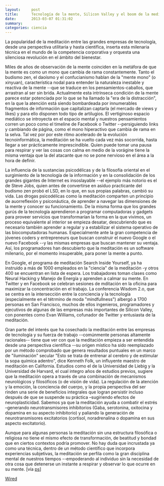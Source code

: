 ```yaml
---
layout:     post
title:      Tecnología de la mente, Silicon Valley y el boom de la meditación
date:       2013-03-07 01:31:02
summary:    
categories: ciencia
---
```


La popularidad de la meditación entre las grandes empresas de tecnología, desde una perspectiva utilitaria y hasta científica, inserta esta milenaria técnica en el mundo de la competencia corporativa y orquesta una silenciosa revolución en el ámbito del bienestar.

Miles de años de observación de la mente coinciden en la metáfora de que la mente es como un mono que cambia de rama constantemente. Tanto el budismo zen, el daoísmo y el confucianismo hablan de la "mente mono" (o xinyuan), característica nodal para entender la naturaleza inestable y reactiva de la mente --que se traduce en los pensamientos-caballos, que arrastran al ser sin brida. Actualmente esta intrínseca condición de la mente parece estar potenciada por lo que se ha llamado la "era de la distracción", en la que la atención está siendo bombardeada por innumerables fragmentos de información que capitalizan captarla (el mercado de views y likes) y para ello disponen todo tipo de artilugios. El vertiginoso espacio mediático se introyecta en el espacio mental y nuestros pensamientos corren un poco como el timeline de Facebook o Twitter --persiguiendo links y cambiando de página, como el mono hiperactivo que cambia de rama en la selva. Tal vez por por este ritmo acelerado de la evolución tecnoinformática, la meditación se ha vuelto cada vez más socorrida, hasta llegar a ser prácticamente imprescindible. Quien puede tomar una pausa para respirar y ver las cosas con calma en medio de la vorágine tiene la misma ventaja que la del atacante que no se pone nervioso en el área a la hora de definir.

La influencia de la sustancias psicodélicas y de la filosofía oriental en el surgimiento de la tecnología de la información y en la consolidación de los grandes gigantes de Internet es insoslayable --el ejemplo más notorio es el de Steve Jobs, quien antes de convertirse en asiduo practicante del budismo zen probó el LSD, en lo que, en sus propias palabras, cambió su vida. Las drogas psicodélicas como la meditación comparten un principio de auorreflexión y psiconáutica, de aprender a navegar las dimensiones de la mente y conocer su funcionamiento. De la misma forma que los grandes gurús de la tecnología aprendieron a programar computadoras y gadgets para proveer servicios que transformarían la forma en la que vivimos, un  proceso equivalente al interior se empieza desatar, descubriendo que es necesario también aprender a regular y a estabilizar el sistema operativo de las biocomputadoras humanas. Especialmente ante la gran competencia de jóvenes coders y entrepreneurs que buscan construir el nuevo Google o el nuevo Facebook --y las mismas empresas que buscan mantener su ventaja. Así, los programadores han descubierto que la meditación es un software milenario, por el momento insuperable, para poner la mente a punto.

En Google, el programa de meditación Search Inside Yourself, ya ha instruido a más de 1000 empleados en la "ciencia" de la meditación -y otros 400 se encuentran en lista de espera.  Los trabajadores toman clases como Neural Hacking y Manejo de Energía y aprenden a calmar su mente. En Twitter y en Facebook se celebran sesiones de mditación en la oficina para maximizar la concentración en el trabajo. La conferencia Wisdom 2.o, que se centra en la intersección entre la conciencia y la tecnología (especialmente en el tétrmino de moda "mindfullness") albergó a 1700 personas en San Francisco, muchos de ellos ingenieros, programadores y ejecutivos de algunas de las empresas más importantes de Silicon Valley, con ponentes como Evan Williams, cofunador de Twitter y entusiasta de la meditación.

Gran parte del interés que ha cosechado la meditación entre las empresas de tecnología y su fuerza de trabajo  --comúnmente personas altamente racionales-- tiene que ver con que la meditación empieza a ser entendida desde una perspectiva científica --su origen místico ha sido reemplazado por un método comprobado que genera resultados puntuales en un marco de "iluminación" secular  "Esto se trata de entrenar al cerebro y de  estimular la sopa química adentro", dice Kenneth Folk, un influyente maestro de meditación en California. Estudios como el de la Universidad de Liebig y la Universidad de Harvard, el cual integro años de estudios previos, sugiere que la meditación opera a través de una combinación de mecanismos neurológicos y filosóficos (o de visión de vida). La regulación de la atención y la emoción, la conciencia del cuerpo, y la propia perspectiva del ser rinden una serie de beneficios integrales que logran persistir incluso después de que se suspende su práctica –sugiriendo efectos de neuroplasticidad. Sabemos ya que la meditación  ayuda a combatir el estrés –generando neurotransmisores inhibitorios (Gaba, serotonina, oxitocina y dopamina en su aspecto inhibitorio) y paliando la generación de neurotransmisores excitatorios (cortisol, noradrenalina o dopamina en sus aspecto excitatorio). 

Aunque para algunas personas la meditación sin una estructura filosófica o religiosa no tiene el mismo efecto de transformación, de beatitud y bondad que en ciertos contextos podría promover. No hay duda que incrustada ya como una técnica, dentro de un método científico que incorpora experiencias subjetivas, la meditación se perfila como la gran disciplina mental de nuestros tiempos --empoderando al individuo sin la necesidad de otra cosa que detenerse un instante a respirar y observar lo que ocurre en su mente. [vía <a href="http://pijamasurf.com/2013/07/tecnologia-de-la-mente-silicon-valley-y-el-boom-de-la-meditacion/" target="_blank">ps</a>]

<a href="http://www.wired.com/business/2013/06/meditation-mindfulness-silicon-valley/2/">Wired</a>